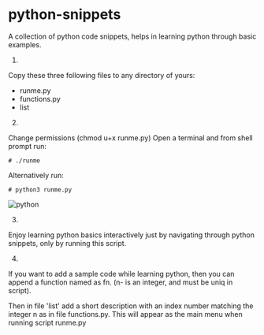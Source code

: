 # python-snippets
A collection of python code snippets, helps in learning python through basic examples.


1)
Copy these three following files to any directory of yours:
- runme.py
- functions.py
- list
  

2)
Change permissions (chmod u+x runme.py)
    Open a terminal and from shell prompt run:
    
    # ./runme
 
Alternatively run:
 
    # python3 runme.py

![python](https://user-images.githubusercontent.com/33130624/55902188-f8de8500-5b98-11e9-8943-57877519e1c5.gif) 

3) 
Enjoy learning python basics interactively just by navigating through python snippets,
only by running this script.
     
  
4)
If you want to add a sample code while learning python, 
then you can append a function named as fn. 
(n- is an integer, and must be uniq in script).
  
Then in file 'list' add a short description with an index number matching the integer n as 
in file functions.py. This will appear as the main menu when running script runme.py
  

